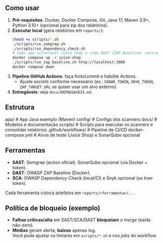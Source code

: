 

## Como usar 

1. **Pré-requisitos**: Docker, Docker Compose, Git, Java 17, Maven 3.9+, Python 3.10+ (opcional para zip dos relatórios).
2. **Executar local** (gera relatórios em `reports/`):
   ```bash
   chmod +x scripts/*.sh
   ./scripts/run_semgrep.sh
   ./scripts/run_dependency_check.sh
   # Sobe app vulnerável Juice Shop e roda DAST (ZAP Baseline) contra http://localhost:3000
   docker compose up -d juice-shop
   ./scripts/run_zap_baseline.sh http://localhost:3000
   docker compose down
   ```
3. **Pipeline GitHub Actions**: faça fork/commit e habilite *Actions*.
   - Ajuste *secrets* conforme necessário (ex.: `SONAR_TOKEN`, `SNYK_TOKEN`, `ZAP_TARGET_URL` se quiser usar um alvo externo).
4. **Entregáveis**: veja `docs/ENTREGAVEIS.md`.



## Estrutura


app/                         # App Java exemplo (Maven)
config/                      # Configs dos scanners
docs/                        # Modelos e documentação
scripts/                     # Scripts para executar os scanners e consolidar relatórios
.github/workflows/           # Pipeline de CI/CD
docker-compose.yml           # Alvos de teste (Juice Shop) e SonarQube opcional



## Ferramentas

- **SAST**: Semgrep (action oficial). SonarQube opcional (via Docker + token).  
- **DAST**: OWASP ZAP Baseline (Docker).  
- **SCA**: OWASP Dependency-Check (local/CI) e Snyk opcional (se tiver token).

Cada ferramenta coloca artefatos em `reports/<ferramenta>/...`

## Política de bloqueio (exemplo)

- **Falhas críticas/alta** em SAST/SCA/DAST **bloqueiam** o *merge* (saída não-zero).  
- **Médias** geram alerta, **baixas** apenas log.  
Você pode ajustar os limiares em `scripts/*.sh` e nos *jobs* do workflow.


